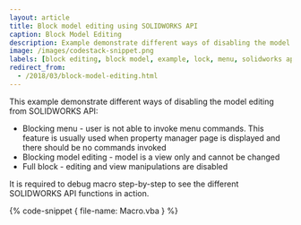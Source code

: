 ```yaml
---
layout: article
title: Block model editing using SOLIDWORKS API
caption: Block Model Editing
description: Example demonstrate different ways of disabling the model editing
image: /images/codestack-snippet.png
labels: [block editing, block model, example, lock, menu, solidworks api]
redirect_from:
  - /2018/03/block-model-editing.html
---
```

This example demonstrate different ways of disabling the model editing from SOLIDWORKS API: 

* Blocking menu - user is not able to invoke menu commands. This feature is usually used when property manager page is displayed and there should be no commands invoked
* Blocking model editing - model is a view only and cannot be changed
* Full block - editing and view manipulations are disabled

It is required to debug macro step-by-step to see the different SOLIDWORKS API functions in action.

{% code-snippet { file-name: Macro.vba } %}